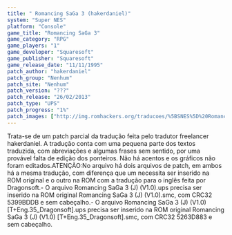 ```yaml
---
title: " Romancing SaGa 3 (hakerdaniel)"
system: "Super NES"
platform: "Console"
game_title: "Romancing SaGa 3"
game_category: "RPG"
game_players: "1"
game_developer: "Squaresoft"
game_publisher: "Squaresoft"
game_release_date: "11/11/1995"
patch_author: "hakerdaniel"
patch_group: "Nenhum"
patch_site: "Nenhum"
patch_version: "???"
patch_release: "26/02/2013"
patch_type: "UPS"
patch_progress: "1%"
patch_images: ["http://img.romhackers.org/traducoes/%5BSNES%5D%20Romancing%20SaGa%203%20-%20hakerdaniel%20-%201.png","http://img.romhackers.org/traducoes/%5BSNES%5D%20Romancing%20SaGa%203%20-%20hakerdaniel%20-%202.png","http://img.romhackers.org/traducoes/%5BSNES%5D%20Romancing%20SaGa%203%20-%20hakerdaniel%20-%203.png"]
---
```

Trata-se de um patch parcial da tradução feita pelo tradutor freelancer hakerdaniel. A tradução conta com uma pequena parte dos textos traduzida, com abreviações e algumas frases sem sentido, por uma provável falta de edição dos ponteiros. Não há acentos e os gráficos não foram editados.ATENÇÃO:No arquivo há dois arquivos de patch, em ambos há a mesma tradução, com diferença que um necessita ser inserido na ROM original e o outro na ROM com a tradução para o inglês feita por Dragonsoft.- O arquivo Romancing SaGa 3 (J) (V1.0).ups precisa ser inserido na ROM original Romancing SaGa 3 (J) (V1.0).smc, com CRC32 5399BDDB e sem cabeçalho.- O arquivo Romancing SaGa 3 (J) (V1.0) [T+Eng.35_Dragonsoft].ups precisa ser inserido na ROM original Romancing SaGa 3 (J) (V1.0) [T+Eng.35_Dragonsoft].smc, com CRC32 5263D883 e sem cabeçalho.